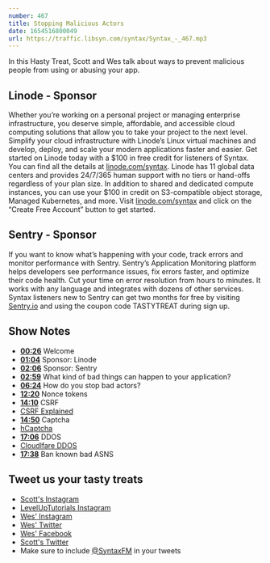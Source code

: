 ```yaml
---
number: 467
title: Stopping Malicious Actors
date: 1654516800049
url: https://traffic.libsyn.com/syntax/Syntax_-_467.mp3
---
```


In this Hasty Treat, Scott and Wes talk about ways to prevent malicious people from using or abusing your app.

## Linode - Sponsor

Whether you’re working on a personal project or managing enterprise infrastructure, you deserve simple, affordable, and accessible cloud computing solutions that allow you to take your project to the next level. Simplify your cloud infrastructure with Linode’s Linux virtual machines and develop, deploy, and scale your modern applications faster and easier. Get started on Linode today with a $100 in free credit for listeners of Syntax. You can find all the details at [linode.com/syntax](https://linode.com/syntax). Linode has 11 global data centers and provides 24/7/365 human support with no tiers or hand-offs regardless of your plan size. In addition to shared and dedicated compute instances, you can use your $100 in credit on S3-compatible object storage, Managed Kubernetes, and more. Visit [linode.com/syntax](https://linode.com/syntax) and click on the “Create Free Account” button to get started.

## Sentry - Sponsor

If you want to know what’s happening with your code, track errors and monitor performance with Sentry. Sentry’s Application Monitoring platform helps developers see performance issues, fix errors faster, and optimize their code health. Cut your time on error resolution from hours to minutes. It works with any language and integrates with dozens of other services. Syntax listeners new to Sentry can get two months for  free by visiting [Sentry.io](https://sentry.io) and using the coupon code TASTYTREAT during sign up.

## Show Notes

* **[00:26](#t=00:26)** Welcome
* **[01:04](#t=01:04)** Sponsor: Linode
* **[02:06](#t=02:06)** Sponsor: Sentry
* **[02:59](#t=02:59)** What kind of bad things can happen to your application?
* **[06:24](#t=06:24)** How do you stop bad actors?
* **[12:20](#t=12:20)** Nonce tokens
* **[14:10](#t=14:10)** CSRF
* [CSRF Explained](https://syntax.fm/show/363/hasty-treat-csrf-explained)
* **[14:50](#t=14:50)** Captcha
* [hCaptcha](https://www.hcaptcha.com)
* **[17:06](#t=17:06)** DDOS
* [Cloudlfare DDOS](https://www.cloudflare.com/en-ca/ddos/)
* **[17:38](#t=17:38)** Ban known bad ASNS

## Tweet us your tasty treats

* [Scott's Instagram](https://www.instagram.com/stolinski/)
* [LevelUpTutorials Instagram](https://www.instagram.com/LevelUpTutorials/)
* [Wes' Instagram](https://www.instagram.com/wesbos/)
* [Wes' Twitter](https://twitter.com/wesbos)
* [Wes' Facebook](https://www.facebook.com/wesbos.developer)
* [Scott's Twitter](https://twitter.com/stolinski)
* Make sure to include [@SyntaxFM](https://twitter.com/SyntaxFM) in your tweets

